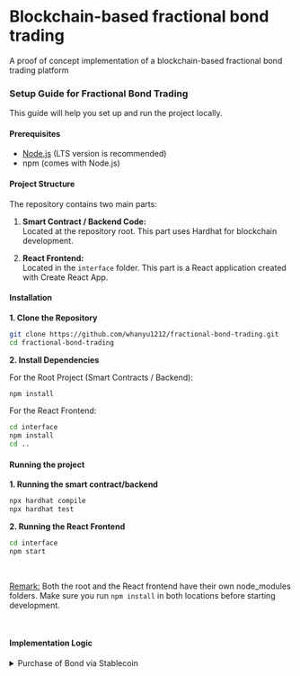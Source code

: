 # Blockchain-based fractional bond trading
A proof of concept implementation of a blockchain-based fractional bond trading platform


### Setup Guide for Fractional Bond Trading

This guide will help you set up and run the project locally.

#### Prerequisites

- [Node.js](https://nodejs.org/en/) (LTS version is recommended)
- npm (comes with Node.js)

#### Project Structure

The repository contains two main parts:

1. **Smart Contract / Backend Code:**  
   Located at the repository root. This part uses Hardhat for blockchain development.

2. **React Frontend:**  
   Located in the `interface` folder. This part is a React application created with Create React App.

#### Installation

**1. Clone the Repository**

```bash
git clone https://github.com/whanyu1212/fractional-bond-trading.git
cd fractional-bond-trading
```
**2. Install Dependencies**

For the Root Project (Smart Contracts / Backend):
```bash
npm install
```

For the React Frontend:
```bash
cd interface
npm install
cd ..
```

#### Running the project

**1. Running the smart contract/backend**
```bash
npx hardhat compile
npx hardhat test
```

**2. Running the React Frontend**
```bash
cd interface
npm start
```
<br>

<u>Remark:</u> Both the root and the React frontend have their own node_modules folders. Make sure you run ```npm install``` in both locations before starting development.

<br>

#### Implementation Logic
<details>
   <summary>Purchase of Bond via Stablecoin</summary>

   ```
Deployer (User)                 Contracts
+----------------+             +-------------------+
|                |             | MockStablecoin    |
| Address:       |             | Address:          |
| deployer       |             | mockStablecoin    |
|                |             |                   |
| Has:           |   pays      | Mints USDC        |
| - USDC         | --------→   |                   |
| - Bond Tokens  |   950 USDC  |                   |
+----------------+             +-------------------+
        ↑                              ↑
        |                              |
        |                      +-------------------+
        |                      | TokenizedBond     |
        |          mints       | Address:          |
        +--------------------  | tokenizedBond     |
           1000 bond tokens    |                   |
                               | Holds: USDC       |
                               +-------------------+
```

</details>
